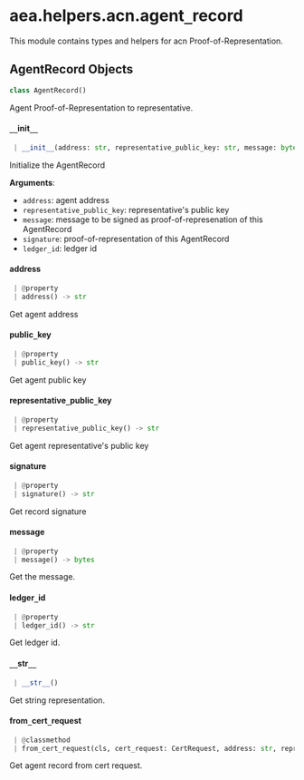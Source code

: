 <a name="aea.helpers.acn.agent_record"></a>
# aea.helpers.acn.agent`_`record

This module contains types and helpers for acn Proof-of-Representation.

<a name="aea.helpers.acn.agent_record.AgentRecord"></a>
## AgentRecord Objects

```python
class AgentRecord()
```

Agent Proof-of-Representation to representative.

<a name="aea.helpers.acn.agent_record.AgentRecord.__init__"></a>
#### `__`init`__`

```python
 | __init__(address: str, representative_public_key: str, message: bytes, signature: str, ledger_id: str)
```

Initialize the AgentRecord

**Arguments**:

- `address`: agent address
- `representative_public_key`: representative's public key
- `message`: message to be signed as proof-of-represenation of this AgentRecord
- `signature`: proof-of-representation of this AgentRecord
- `ledger_id`: ledger id

<a name="aea.helpers.acn.agent_record.AgentRecord.address"></a>
#### address

```python
 | @property
 | address() -> str
```

Get agent address

<a name="aea.helpers.acn.agent_record.AgentRecord.public_key"></a>
#### public`_`key

```python
 | @property
 | public_key() -> str
```

Get agent public key

<a name="aea.helpers.acn.agent_record.AgentRecord.representative_public_key"></a>
#### representative`_`public`_`key

```python
 | @property
 | representative_public_key() -> str
```

Get agent representative's public key

<a name="aea.helpers.acn.agent_record.AgentRecord.signature"></a>
#### signature

```python
 | @property
 | signature() -> str
```

Get record signature

<a name="aea.helpers.acn.agent_record.AgentRecord.message"></a>
#### message

```python
 | @property
 | message() -> bytes
```

Get the message.

<a name="aea.helpers.acn.agent_record.AgentRecord.ledger_id"></a>
#### ledger`_`id

```python
 | @property
 | ledger_id() -> str
```

Get ledger id.

<a name="aea.helpers.acn.agent_record.AgentRecord.__str__"></a>
#### `__`str`__`

```python
 | __str__()
```

Get string representation.

<a name="aea.helpers.acn.agent_record.AgentRecord.from_cert_request"></a>
#### from`_`cert`_`request

```python
 | @classmethod
 | from_cert_request(cls, cert_request: CertRequest, address: str, representative_public_key: str) -> "AgentRecord"
```

Get agent record from cert request.

